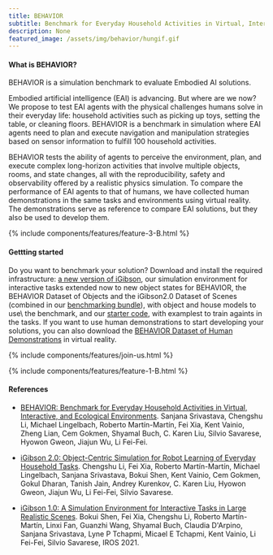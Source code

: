 ```yaml
---
title: BEHAVIOR
subtitle: Benchmark for Everyday Household Activities in Virtual, Interactive, and Ecological Environments
description: None
featured_image: /assets/img/behavior/hungif.gif
---
```



#### What is BEHAVIOR?

BEHAVIOR is a simulation benchmark to evaluate Embodied AI solutions.

Embodied artificial intelligence (EAI) is advancing. But where are we now? We propose to test EAI agents with the physical challenges humans solve in their everyday life: household activities such as picking up toys, setting the table, or cleaning floors. BEHAVIOR is a benchmark in simulation where EAI agents need to plan and execute navigation and manipulation strategies based on sensor information to fulfill 100 household activities.

BEHAVIOR tests the ability of agents to perceive the environment, plan, and execute complex long-horizon activities that involve multiple objects, rooms, and state changes, all with the reproducibility, safety and observability offered by a realistic physics simulation. To compare the performance of EAI agents to that of humans, we have collected human demonstrations in the same tasks and environments using virtual reality. The demonstrations serve as reference to compare EAI solutions, but they also be used to develop them.

{% include components/features/feature-3-B.html %}

#### Gettting started

Do you want to benchmark your solution? Download and install the required infrastructure: [a new version of iGibson](http://svl.stanford.edu/igibson/docs/installation.html), our simulation environment for interactive tasks extended now to new object states for BEHAVIOR, the BEHAVIOR Dataset of Objects and the iGibson2.0 Dataset of Scenes (combined in our [benchmarking bundle](https://storage.googleapis.com/gibson_scenes/behavior_data_bundle.zip)), with object and house models to use\ the benchmark, and our [starter code](https://github.com/StanfordVL/BehaviorChallenge2021/), with examplest to train againts in the tasks. If you want to use human demonstrations to start developing your solutions, you can also download the [BEHAVIOR Dataset of Human Demonstrations](https://behavior.stanford.edu/human_demonstrations/human_demonstrations.html) in virtual reality.

{% include components/features/join-us.html %}

{% include components/features/feature-1-B.html %}

#### References

- [BEHAVIOR: Benchmark for Everyday Household Activities in Virtual, Interactive, and Ecological Environments](https://arxiv.org/abs/2108.03332). Sanjana Srivastava, Chengshu Li, Michael Lingelbach, Roberto Martín-Martín, Fei Xia, Kent Vainio, Zheng Lian, Cem Gokmen, Shyamal Buch, C. Karen Liu, Silvio Savarese, Hyowon Gweon, Jiajun Wu, Li Fei-Fei.

- [iGibson 2.0: Object-Centric Simulation for Robot Learning of Everyday Household Tasks](https://arxiv.org/abs/2108.03272). Chengshu Li, Fei Xia, Roberto Martín-Martín, Michael Lingelbach, Sanjana Srivastava, Bokui Shen, Kent Vainio, Cem Gokmen, Gokul Dharan, Tanish Jain, Andrey Kurenkov, C. Karen Liu, Hyowon Gweon, Jiajun Wu, Li Fei-Fei, Silvio Savarese.

- [iGibson 1.0: A Simulation Environment for Interactive Tasks in Large Realistic Scenes](https://arxiv.org/abs/2012.02924). Bokui Shen, Fei Xia, Chengshu Li, Roberto Martín-Martín, Linxi Fan, Guanzhi Wang, Shyamal Buch, Claudia D'Arpino, Sanjana Srivastava, Lyne P Tchapmi, Micael E Tchapmi, Kent Vainio, Li Fei-Fei, Silvio Savarese, IROS 2021.